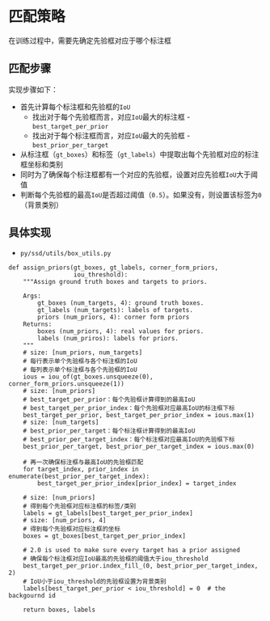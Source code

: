 
# 匹配策略

在训练过程中，需要先确定先验框对应于哪个标注框

## 匹配步骤

实现步骤如下：

* 首先计算每个标注框和先验框的`IoU`
    * 找出对于每个先验框而言，对应`IoU`最大的标注框 - `best_target_per_prior`
    * 找出对于每个标注框而言，对应`IoU`最大的先验框 - `best_prior_per_target`
* 从标注框（`gt_boxes`）和标签（`gt_labels`）中提取出每个先验框对应的标注框坐标和类别
* 同时为了确保每个标注框都有一个对应的先验框，设置对应先验框`IoU`大于阈值
* 判断每个先验框的最高`IoU`是否超过阈值（`0.5`）。如果没有，则设置该标签为`0`（背景类别）

## 具体实现

* `py/ssd/utils/box_utils.py`

```
def assign_priors(gt_boxes, gt_labels, corner_form_priors,
                  iou_threshold):
    """Assign ground truth boxes and targets to priors.

    Args:
        gt_boxes (num_targets, 4): ground truth boxes.
        gt_labels (num_targets): labels of targets.
        priors (num_priors, 4): corner form priors
    Returns:
        boxes (num_priors, 4): real values for priors.
        labels (num_priros): labels for priors.
    """
    # size: [num_priors, num_targets]
    # 每行表示单个先验框与各个标注框的IoU
    # 每列表示单个标注框与各个先验框的IoU
    ious = iou_of(gt_boxes.unsqueeze(0), corner_form_priors.unsqueeze(1))
    # size: [num_priors]
    # best_target_per_prior：每个先验框计算得到的最高IoU
    # best_target_per_prior_index：每个先验框对应最高IoU的标注框下标
    best_target_per_prior, best_target_per_prior_index = ious.max(1)
    # size: [num_targets]
    # best_prior_per_target：每个标注框计算得到的最高IoU
    # best_prior_per_target_index：每个标注框对应最高IoU的先验框下标
    best_prior_per_target, best_prior_per_target_index = ious.max(0)

    # 再一次确保标注框与最高IoU的先验框匹配
    for target_index, prior_index in enumerate(best_prior_per_target_index):
        best_target_per_prior_index[prior_index] = target_index

    # size: [num_priors]
    # 得到每个先验框对应标注框的标签/类别
    labels = gt_labels[best_target_per_prior_index]
    # size: [num_priors, 4]
    # 得到每个先验框对应标注框的坐标
    boxes = gt_boxes[best_target_per_prior_index]

    # 2.0 is used to make sure every target has a prior assigned
    # 确保每个标注框对应IoU最高的先验框的阈值大于iou_threshold
    best_target_per_prior.index_fill_(0, best_prior_per_target_index, 2)
    # IoU小于iou_threshold的先验框设置为背景类别
    labels[best_target_per_prior < iou_threshold] = 0  # the backgournd id

    return boxes, labels
```